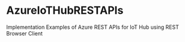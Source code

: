 # AzureIoTHubRESTAPIs
Implementation Examples of Azure REST APIs for IoT Hub using REST Browser Client
